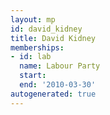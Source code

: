 ```yaml
---
layout: mp
id: david_kidney
title: David Kidney
memberships:
- id: lab
  name: Labour Party
  start: 
  end: '2010-03-30'
autogenerated: true
---
```

